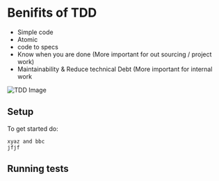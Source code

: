 # Benifits of TDD

- Simple code
- Atomic
- code to specs
- Know when you are done (More important for out sourcing / project work)
- Maintainability & Reduce technical Debt (More important for internal work


![TDD Image](https://miro.medium.com/max/480/1*ieVWcSsJmeBbZFo6a_dL5g.png)

## Setup
To get started do:

    xyaz and bbc
    jfjf
    
## Running tests 